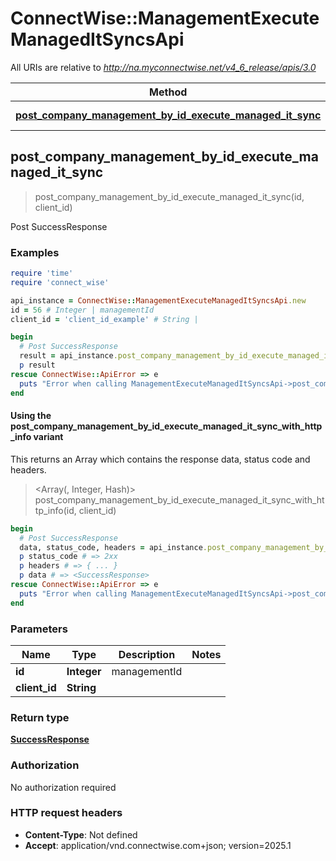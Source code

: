 # ConnectWise::ManagementExecuteManagedItSyncsApi

All URIs are relative to *http://na.myconnectwise.net/v4_6_release/apis/3.0*

| Method | HTTP request | Description |
| ------ | ------------ | ----------- |
| [**post_company_management_by_id_execute_managed_it_sync**](ManagementExecuteManagedItSyncsApi.md#post_company_management_by_id_execute_managed_it_sync) | **POST** /company/management/{id}/executeManagedItSync | Post SuccessResponse |


## post_company_management_by_id_execute_managed_it_sync

> <SuccessResponse> post_company_management_by_id_execute_managed_it_sync(id, client_id)

Post SuccessResponse

### Examples

```ruby
require 'time'
require 'connect_wise'

api_instance = ConnectWise::ManagementExecuteManagedItSyncsApi.new
id = 56 # Integer | managementId
client_id = 'client_id_example' # String | 

begin
  # Post SuccessResponse
  result = api_instance.post_company_management_by_id_execute_managed_it_sync(id, client_id)
  p result
rescue ConnectWise::ApiError => e
  puts "Error when calling ManagementExecuteManagedItSyncsApi->post_company_management_by_id_execute_managed_it_sync: #{e}"
end
```

#### Using the post_company_management_by_id_execute_managed_it_sync_with_http_info variant

This returns an Array which contains the response data, status code and headers.

> <Array(<SuccessResponse>, Integer, Hash)> post_company_management_by_id_execute_managed_it_sync_with_http_info(id, client_id)

```ruby
begin
  # Post SuccessResponse
  data, status_code, headers = api_instance.post_company_management_by_id_execute_managed_it_sync_with_http_info(id, client_id)
  p status_code # => 2xx
  p headers # => { ... }
  p data # => <SuccessResponse>
rescue ConnectWise::ApiError => e
  puts "Error when calling ManagementExecuteManagedItSyncsApi->post_company_management_by_id_execute_managed_it_sync_with_http_info: #{e}"
end
```

### Parameters

| Name | Type | Description | Notes |
| ---- | ---- | ----------- | ----- |
| **id** | **Integer** | managementId |  |
| **client_id** | **String** |  |  |

### Return type

[**SuccessResponse**](SuccessResponse.md)

### Authorization

No authorization required

### HTTP request headers

- **Content-Type**: Not defined
- **Accept**: application/vnd.connectwise.com+json; version=2025.1

